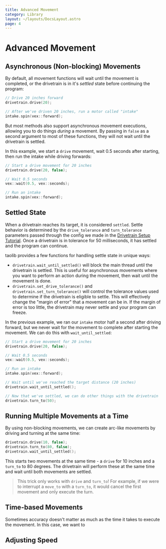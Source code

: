 ```yaml
---
title: Advanced Movement
category: Library
layout: ~/layouts/DocsLayout.astro
page: 4
---
```


# Advanced Movement

## Asynchronous (Non-blocking) Movements

By default, all movement functions will wait until the movement is completed, or the drivetrain is in it's *settled* state before continuing the program:

```cpp
// Drive 20 inches forward
drivetrain.drive(20);

// After we've driven 20 inches, run a motor called "intake"
intake.spin(vex::forward);
```

But most methods also support asynchronous movement executions, allowing you to do things *during* a movement. By passing in `false` as a second argument to most of these functions, they will not wait until the drivetrain is settled.

In this example, we start a `drive` movement, wait 0.5 seconds after starting, then run the intake while driving forwards:

```cpp
// Start a drive movement for 20 inches
drivetrain.drive(20, false);

// Wait 0.5 seconds
vex::wait(0.5, vex::seconds);

// Run an intake
intake.spin(vex::forward);
```

## Settled State

When a drivetrain reaches its target, it is considered `settled`. Settle behavior is determined by the `drive_tolerance` and `turn_tolerance` parameters passed through the config we made in the [Drivetrain Setup Tutorial](drivetrain-setup). Once a drivetrain is in tolerance for 50 milliseconds, it has settled and the program can continue.

taolib provides a few functions for handling settle state in unique ways:

- `drivetrain.wait_until_settled()` will block the main thread until the drivetrain is settled. This is useful for asynchronous movements where you want to perform an action during the movement, then wait until the movement is done.
- `drivetrain.set_drive_tolerance()` and `drivetrain.set_turn_tolerance()` will control the tolerance values used to determine if the drivetrain is eligible to settle. This will effectively change the "margin of error" that a movement can be in. If the margin of error is too little, the drivetrain may never settle and your program can freeze.

In the previous example, we ran our `intake` motor half a second after driving forward, but we never wait for the movement to complete after starting the movement. We can do this with `wait_until_settled`:

```cpp
// Start a drive movement for 20 inches
drivetrain.drive(20, false);

// Wait 0.5 seconds
vex::wait(0.5, vex::seconds);

// Run an intake
intake.spin(vex::forward);

// Wait until we've reached the target distance (20 inches)
drivetrain.wait_until_settled();

// Now that we've settled, we can do other things with the drivetrain
drivetrain.turn_to(50);
```

## Running Multiple Movements at a Time

By using non-blocking movements, we can create arc-like movements by driving and turning at the same time:

```cpp
drivetrain.drive(10, false);
drivetrain.turn_to(80, false);
drivetrain.wait_until_settled();
```

This starts two movements at the same time - a `drive` for 10 inches and a `turn_to` to 80 degrees. The drivetrain will perform these at the same time and wait until both movements are settled.

> This trick only works with `drive` and `turn_to`! For example, if we were to interrupt a `move_to` with a `turn_to`, it would cancel the first movement and only execute the turn.

## Time-based Movements

Sometimes accuracy doesn't matter as much as the time it takes to execute the movement. In this case, we want to

## Adjusting Speed
